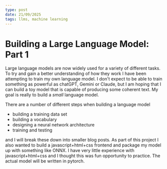 ```yaml
---
type: post
date: 21/09/2025
tags: llms, machine learning
---
```


# Building a Large Language Model: Part 1

Large language models are now widely used for a variety of different tasks. To try and gain a better understanding of how they work I have been attempting to train my own language model. I don't expect to be able to train something as powerful as chatGPT, Gemini or Claude, but I am hoping that I can build a toy model that is capable of producing some coherent text. My goal is really to build a *small* language model.

There are a number of different steps when building a language model
- building a training data set
- building a vocabulary
- designing a neural network architecture
- training and testing

and I will break these down into smaller blog posts. As part of this project I also wanted to build a javascript+html+css frontend and package my model up with something like ONNX. I have very little experience with javascript+html+css and I thought this was fun opportunity to practice. The actual model will be written in pytorch.


